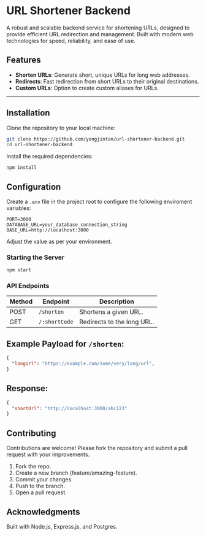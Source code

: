 # URL Shortener Backend

A robust and scalable backend service for shortening URLs, designed to provide efficient URL redirection and management. Built with modern web technologies for speed, reliability, and ease of use.

## Features

- **Shorten URLs**: Generate short, unique URLs for long web addresses.
- **Redirects**: Fast redirection from short URLs to their original destinations.
- **Custom URLs**: Option to create custom aliases for URLs.

---

## Installation

Clone the repository to your local machine:

```bash
git clone https://github.com/yongjintan/url-shortener-backend.git
cd url-shortener-backend
```

Install the required dependencies:

```bash
npm install
```

## Configuration
Create a `.env` file in the project root to configure the following enviroment variables:
```env
PORT=3000
DATABASE_URL=your_database_connection_string
BASE_URL=http://localhost:3000
```
Adjust the value as per your environment.

### Starting the Server

```bash
npm start
```

### API Endpoints

| Method | Endpoint             | Description                  |
|--------|----------------------|------------------------------|
| POST   | `/shorten`           | Shortens a given URL.        |
| GET    | `/:shortCode`        | Redirects to the long URL.   |

## Example Payload for `/shorten`: 
```json
{
  "longUrl": "https://example.com/some/very/long/url",
}
```
## Response:
```json
{
  "shortUrl": "http://localhost:3000/abc123"
}
```

## Contributing

Contributions are welcome! Please fork the repository and submit a pull request with your improvements.

1. Fork the repo.
2. Create a new branch (feature/amazing-feature).
3. Commit your changes.
4. Push to the branch.
5. Open a pull request.


## Acknowledgments
Built with Node.js, Express.js, and Postgres.



